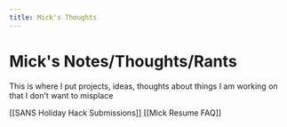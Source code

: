 ```yaml
---
title: Mick's Thoughts
---
```

# Mick's Notes/Thoughts/Rants
This is where I put projects, ideas, thoughts about things I am working on that I don't want to misplace

[[SANS Holiday Hack Submissions]]
[[Mick Resume FAQ]]
